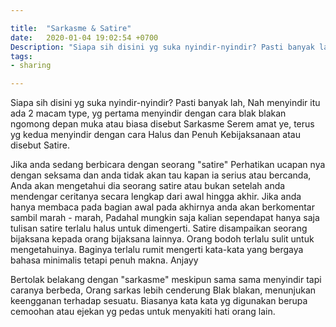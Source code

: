 ```yaml
---

title:  "Sarkasme & Satire"
date:   2020-01-04 19:02:54 +0700
Description: "Siapa sih disini yg suka nyindir-nyindir? Pasti banyak lah, Nah menyindir itu ada 2 macam type, yg pertama menyindir dengan cara blak blakan ngomong depan muka atau biasa disebut Sarkasme Serem amat ye"
tags:
- sharing

---
```

Siapa sih disini yg suka nyindir-nyindir? Pasti banyak lah, Nah menyindir itu ada 2 macam type, yg pertama menyindir dengan cara blak blakan ngomong depan muka atau biasa disebut Sarkasme Serem amat ye, terus yg kedua menyindir dengan cara Halus dan Penuh Kebijaksanaan atau disebut Satire.

Jika anda sedang berbicara dengan seorang "satire" Perhatikan ucapan nya dengan seksama dan anda tidak akan tau kapan ia serius atau bercanda, Anda akan mengetahui dia seorang satire atau bukan setelah anda mendengar ceritanya secara lengkap dari awal hingga akhir. Jika anda hanya membaca pada bagian awal pada akhirnya anda akan berkomentar sambil marah - marah, Padahal mungkin saja kalian sependapat hanya saja tulisan satire terlalu halus untuk dimengerti. Satire disampaikan seorang bijaksana kepada orang bijaksana lainnya. Orang bodoh terlalu sulit untuk mengetahuinya. Baginya terlalu rumit mengerti kata-kata yang bergaya bahasa minimalis tetapi penuh makna. Anjayy

Bertolak belakang dengan "sarkasme" meskipun sama sama menyindir tapi caranya berbeda, Orang sarkas lebih cenderung Blak blakan, menunjukan keengganan terhadap sesuatu. Biasanya kata kata yg digunakan berupa cemoohan atau ejekan yg pedas untuk menyakiti hati orang lain.